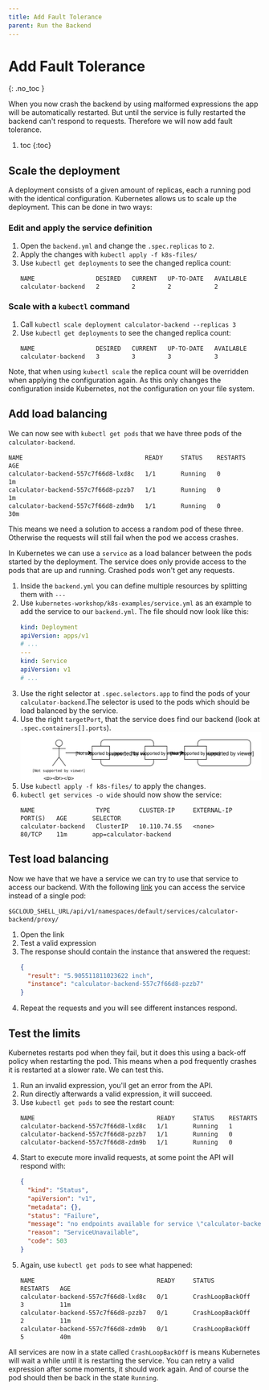 ```yaml
---
title: Add Fault Tolerance
parent: Run the Backend
---
```


<!-- prettier-ignore -->
<h1>Add Fault Tolerance</h1>
{: .no_toc }

When you now crash the backend by using malformed expressions the app will be automatically restarted.
But until the service is fully restarted the backend can't respond to requests. Therefore we will now
add fault tolerance.

<!-- prettier-ignore -->
1. toc
{:toc}

## Scale the deployment

A deployment consists of a given amount of replicas, each a running pod with the identical configuration.
Kubernetes allows us to scale up the deployment. This can be done in two ways:

### Edit and apply the service definition

1. Open the `backend.yml` and change the `.spec.replicas` to `2`.
2. Apply the changes with `kubectl apply -f k8s-files/`
3. Use `kubectl get deployments` to see the changed replica count:
   ```
   NAME                 DESIRED   CURRENT   UP-TO-DATE   AVAILABLE
   calculator-backend   2         2         2            2
   ```

### Scale with a `kubectl` command

1. Call `kubectl scale deployment calculator-backend --replicas 3`
2. Use `kubectl get deployments` to see the changed replica count:
   ```
   NAME                 DESIRED   CURRENT   UP-TO-DATE   AVAILABLE
   calculator-backend   3         3         3            3
   ```

Note, that when using `kubectl scale` the replica count will be overridden when applying the configuration
again. As this only changes the configuration inside Kubernetes, not the configuration on your file system.

## Add load balancing

We can now see with `kubectl get pods` that we have three pods of the `calculator-backend`.

```
NAME                                  READY     STATUS    RESTARTS   AGE
calculator-backend-557c7f66d8-lxd8c   1/1       Running   0          1m
calculator-backend-557c7f66d8-pzzb7   1/1       Running   0          1m
calculator-backend-557c7f66d8-zdm9b   1/1       Running   0          30m
```

This means we need a solution to access a random pod of these three. Otherwise the requests will still fail
when the pod we access crashes.

In Kubernetes we can use a `service` as a load balancer between the pods started by the deployment. The
service does only provide access to the pods that are up and running. Crashed pods won't get any requests.

1. Inside the `backend.yml` you can define multiple resources by splitting them with `---`
2. Use `kubernetes-workshop/k8s-examples/service.yml` as an example to add the service to our `backend.yml`.
   The file should now look like this:
   ```yaml
   kind: Deployment
   apiVersion: apps/v1
   # ...
   ---
   kind: Service
   apiVersion: v1
   # ...
   ```
3. Use the right selector at `.spec.selectors.app` to find the pods of your `calculator-backend`.The selector
   is used to the pods which should be load balanced by the service.
4. Use the right `targetPort`, that the service does find our backend (look at `.spec.containers[].ports`).
   ![Diagram of port definitions between services](04-service-ports.svg)
5. Use `kubectl apply -f k8s-files/` to apply the changes.
6. `kubectl get services -o wide` should now show the service:
   ```
   NAME                 TYPE        CLUSTER-IP     EXTERNAL-IP   PORT(S)   AGE       SELECTOR
   calculator-backend   ClusterIP   10.110.74.55   <none>        80/TCP    11m       app=calculator-backend
   ```

## Test load balancing

Now we have that we have a service we can try to use that service to access our backend. With the following
[link]($GCLOUD_SHELL_URL/api/v1/namespaces/default/services/calculator-backend/proxy/) you can access the
service instead of a single pod:

```
$GCLOUD_SHELL_URL/api/v1/namespaces/default/services/calculator-backend/proxy/
```

1. Open the link
2. Test a valid expression
3. The response should contain the instance that answered the request:
   ```json
   {
     "result": "5.905511811023622 inch",
     "instance": "calculator-backend-557c7f66d8-pzzb7"
   }
   ```
4. Repeat the requests and you will see different instances respond.

## Test the limits

Kubernetes restarts pod when they fail, but it does this using a back-off policy when restarting the pod.
This means when a pod frequently crashes it is restarted at a slower rate. We can test this.

1. Run an invalid expression, you'll get an error from the API.
2. Run directly afterwards a valid expression, it will succeed.
3. Use `kubectl get pods` to see the restart count:
   ```
   NAME                                  READY     STATUS    RESTARTS
   calculator-backend-557c7f66d8-lxd8c   1/1       Running   1
   calculator-backend-557c7f66d8-pzzb7   1/1       Running   0
   calculator-backend-557c7f66d8-zdm9b   1/1       Running   0
   ```
4. Start to execute more invalid requests, at some point the API will respond with:
   ```json
   {
     "kind": "Status",
     "apiVersion": "v1",
     "metadata": {},
     "status": "Failure",
     "message": "no endpoints available for service \"calculator-backend\"",
     "reason": "ServiceUnavailable",
     "code": 503
   }
   ```
5. Again, use `kubectl get pods` to see what happened:
   ```
   NAME                                  READY     STATUS             RESTARTS   AGE
   calculator-backend-557c7f66d8-lxd8c   0/1       CrashLoopBackOff   3          11m
   calculator-backend-557c7f66d8-pzzb7   0/1       CrashLoopBackOff   2          11m
   calculator-backend-557c7f66d8-zdm9b   0/1       CrashLoopBackOff   5          40m
   ```

All services are now in a state called `CrashLoopBackOff` is means Kubernetes will wait a while until it
is restarting the service. You can retry a valid expression after some moments, it should work again.
And of course the pod should then be back in the state `Running`.
